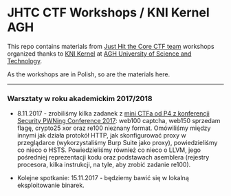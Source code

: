 # JHTC CTF Workshops / KNI Kernel AGH
This repo contains materials from [Just Hit the Core CTF team](https://ctftime.org/team/13830/) workshops organized thanks to [KNI Kernel](https://www.facebook.com/KNIKernel/) at [AGH University of Science and Technology](http://www.agh.edu.pl/en/).

As the workshops are in Polish, so are the materials here.

---

### Warsztaty w roku akademickim 2017/2018

* 8.11.2017 - zrobiliśmy kilka zadanek z [mini CTFa od P4 z konferencji Security PWNing Conference 2017](https://pwning2017.p4.team/tasks): web100 captcha, web150 sprzedam flagę, crypto25 xor oraz re100 nieznany format. Omówiliśmy między innymi jak działa protokół HTTP, jak skonfigurować proxy w przeglądarce (wykorzystaliśmy Burp Suite jako proxy), powiedzieliśmy co nieco o HSTS. Powiedzieliśmy również co nieco o LLVM, jego pośredniej reprezentacji kodu oraz podstawach asemblera (rejestry procesora, kilka instrukcji, na tyle, aby zrobić zadanie re100).

* Kolejne spotkanie: 15.11.2017 - będziemy bawić się w lokalną eksploitowanie binarek.
